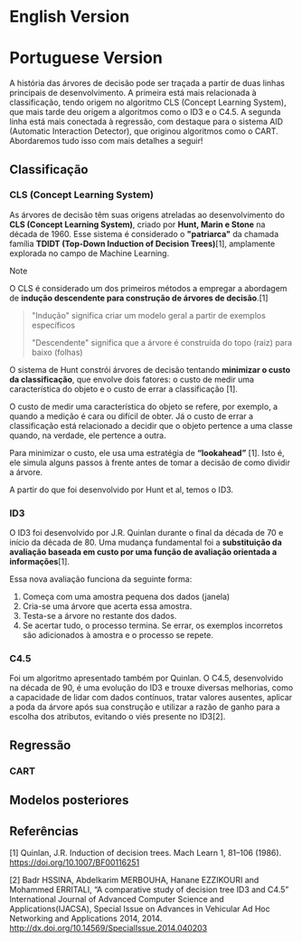 # English Version


# Portuguese Version

A história das árvores de decisão pode ser traçada a partir de duas linhas principais de desenvolvimento. A primeira está mais relacionada à classificação, tendo origem no algoritmo CLS (Concept Learning System), que mais tarde deu origem a algoritmos como o ID3 e o C4.5. A segunda linha está mais conectada à regressão, com destaque para o sistema AID (Automatic Interaction Detector), que originou algoritmos como o CART. Abordaremos tudo isso com mais detalhes a seguir!

## Classificação

### CLS (Concept Learning System)

As árvores de decisão têm suas origens atreladas ao desenvolvimento do **CLS (Concept Learning System)**, criado por **Hunt, Marin e Stone** na década de 1960. Esse sistema é considerado o **"patriarca"** da chamada família **TDIDT (Top-Down Induction of Decision Trees)**[1], amplamente explorada no campo de Machine Learning. 

>[!NOTE]
> O CLS é considerado um dos primeiros métodos a empregar a abordagem de **indução descendente para construção de árvores de decisão**.[1]

> "Indução" significa criar um modelo geral a partir de exemplos específicos
> 
> "Descendente" significa que a árvore é construída do topo (raiz) para baixo (folhas)

O sistema de Hunt constrói árvores de decisão tentando **minimizar o custo da classificação**, que envolve dois fatores: o custo de medir uma característica do objeto e o custo de errar a classificação [1]. 

O custo de medir uma característica do objeto se refere, por exemplo, a quando a medição é cara ou difícil de obter. Já o custo de errar a classificação está relacionado a decidir que o objeto pertence a uma classe quando, na verdade, ele pertence a outra.

Para minimizar o custo, ele usa uma estratégia de **“lookahead”** [1]. Isto é, ele simula alguns passos à frente antes de tomar a decisão de como dividir a árvore.

A partir do que foi desenvolvido por Hunt et al, temos o ID3.

### ID3
O ID3 foi desenvolvido por J.R. Quinlan durante o final da década de 70 e início da década de 80. Uma mudança fundamental foi a **substituição da avaliação baseada em custo por uma função de avaliação orientada a informações**[1]. 

Essa nova avaliação funciona da seguinte forma:
1. Começa com uma amostra pequena dos dados (janela)
2. Cria-se uma árvore que acerta essa amostra.
3. Testa-se a árvore no restante dos dados.
4. Se acertar tudo, o processo termina. Se errar, os exemplos incorretos são adicionados à amostra e o processo se repete.

### C4.5
Foi um algoritmo apresentado também por Quinlan. O C4.5, desenvolvido na década de 90, é uma evolução do ID3 e trouxe diversas melhorias, como a capacidade de lidar com dados contínuos, tratar valores ausentes, aplicar a poda da árvore após sua construção e utilizar a razão de ganho para a escolha dos atributos, evitando o viés presente no ID3[2].


## Regressão

### CART


## Modelos posteriores



## Referências
[1]  Quinlan, J.R. Induction of decision trees. Mach Learn 1, 81–106 (1986). https://doi.org/10.1007/BF00116251

[2] Badr HSSINA, Abdelkarim MERBOUHA, Hanane EZZIKOURI and Mohammed ERRITALI, “A comparative study of decision tree ID3 and C4.5” International Journal of Advanced Computer Science and Applications(IJACSA), Special Issue on Advances in Vehicular Ad Hoc Networking and Applications 2014, 2014. http://dx.doi.org/10.14569/SpecialIssue.2014.040203

